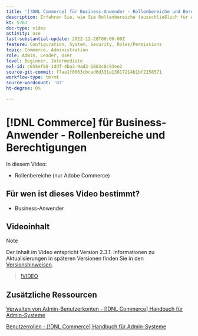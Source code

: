 ```yaml
---
title: '[!DNL Commerce] für Business-Anwender - Rollenbereiche und Berechtigungen'
description: Erfahren Sie, wie Sie Rollenbereiche (ausschließlich für Adobe Commerce) und die zugehörigen Berechtigungen nach Site oder Store definieren.
kt: 5763
doc-type: video
activity: use
last-substantial-update: 2022-12-28T00:00:00Z
feature: Configuration, System, Security, Roles/Permissions
topic: Commerce, Administration
role: Admin, Leader, User
level: Beginner, Intermediate
exl-id: c655ef88-1ddf-4ba3-9ad3-1883c0c93ee2
source-git-commit: f7aa1f0063cbcad6d331a13817214b1bf2158571
workflow-type: tm+mt
source-wordcount: '87'
ht-degree: 0%

---
```


# [!DNL Commerce] für Business-Anwender - Rollenbereiche und Berechtigungen

In diesem Video:

- Rollenbereiche (nur Adobe Commerce)

## Für wen ist dieses Video bestimmt?

- Business-Anwender

## Videoinhalt

>[!NOTE]
>
>Der Inhalt im Video entspricht Version 2.3.1. Informationen zu Aktualisierungen in späteren Versionen finden Sie in den [Versionshinweisen](https://experienceleague.adobe.com/docs/commerce-operations/release/notes/overview.html?lang=de).

>[!VIDEO](https://video.tv.adobe.com/v/330040?quality=12&learn=on&captions=ger)

## Zusätzliche Ressourcen

[Verwalten von Admin-Benutzerkonten -  [!DNL Commerce] Handbuch für Admin-Systeme](https://experienceleague.adobe.com/docs/commerce-admin/systems/user-accounts/permissions-users-all.html?lang=de)

[Benutzerrollen - [!DNL Commerce] Handbuch für Admin-Systeme](https://experienceleague.adobe.com/docs/commerce-admin/systems/user-accounts/permissions-user-roles.html?lang=de)
